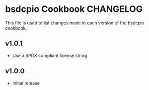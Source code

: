 # bsdcpio Cookbook CHANGELOG

This file is used to list changes made in each version of the bsdcpio cookbook.

## v1.0.1

* Use a SPDX compliant license string

## v1.0.0

* Initial release
